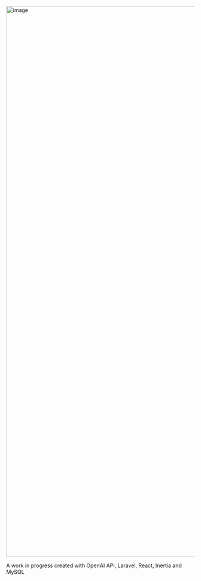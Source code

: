 
<img width="1470" alt="image" src="https://github.com/user-attachments/assets/51af2977-7126-4b77-af15-1ef8f926fa19">

A work in progress created with OpenAI API, Laravel, React, Inertia and MySQL
